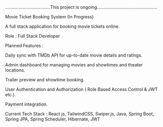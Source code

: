 ....................................This project is ongoing................................................

Movie Ticket Booking System (In Progress)

A full stack application for booking movie tickets online.

Role : Full Stack Developer

Planned Features :

Daily sync with TMDb API for up-to-date movie details and ratings.

Admin dashboard for managing movies and showtimes and theater locations.

Trailer preview and showtime booking.

User Authentication and Authorization ( Role Based Access Control & JWT etc.).

Payment integration.

Current Tech Stack : React js, TailwindCSS, Swiper.js, Java, Spring Boot, Spring JPA, Spring Scheduler, Hibernate, JWT
